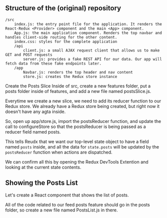 ## Structure of the (original) repository
    /src
        index.js: the entry point file for the application. It renders the React-Redux <Provider> component and the main <App> component.
        App.js: the main application component. Renders the top navbar and handles client-side routing for the other content.
        index.css: styles for the complete application
        /api
            client.js: a small AJAX request client that allows us to make GET and POST requests
            server.js: provides a fake REST API for our data. Our app will fetch data from these fake endpoints later.
        /app
            Navbar.js: renders the top header and nav content
            store.js: creates the Redux store instance

Create the Posts Slice
Inside of src, create a new features folder, put a posts folder inside of features, and add a new file named postsSlice.js.


Everytime we create a new slice, we need to add its reducer function to our Redux store. We already have a Redux store being created, but right now it doesn't have any agta inside. 

So, open up app/store.js, import the postsReducer function, and update the call to configureStore so that the postsReducer is being passed as a reducer field named posts.

This tells Reudx that we want our top-level state object to have a field named `posts` inside, and all the data for `state.posts` will be updated by the `postsReducer` function when actions are dispatched.

We can confirm all this by opening the Redux DevTools Extention and looking at the current state contents.

## Showing the Posts List

Let's create a React component that shows the list of posts.

All of the code related to our feed posts feature should go in the posts folder, so create a new file named PostsList.js in there.
